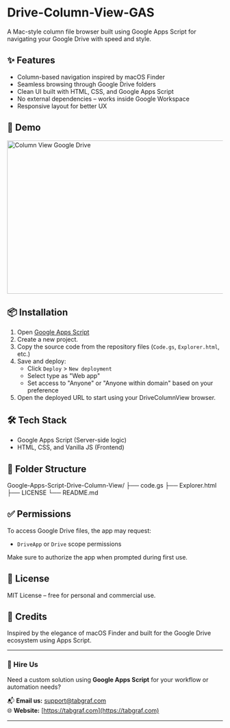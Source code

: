 # Drive-Column-View-GAS
A Mac-style column file browser built using Google Apps Script for navigating your Google Drive with speed and style.

## ✨ Features

- Column-based navigation inspired by macOS Finder
- Seamless browsing through Google Drive folders
- Clean UI built with HTML, CSS, and Google Apps Script
- No external dependencies – works inside Google Workspace
- Responsive layout for better UX

## 🚀 Demo

<img width="677" height="358" alt="Column View Google Drive" src="https://github.com/user-attachments/assets/b3100c8b-6698-4f4c-9095-40f7fbdcb2a9" />

## 📦 Installation

1. Open [Google Apps Script](https://script.google.com/)
2. Create a new project.
3. Copy the source code from the repository files (`Code.gs`, `Explorer.html`, etc.)
4. Save and deploy:
   - Click `Deploy` > `New deployment`
   - Select type as "Web app"
   - Set access to "Anyone" or "Anyone within domain" based on your preference
5. Open the deployed URL to start using your DriveColumnView browser.

## 🛠 Tech Stack

- Google Apps Script (Server-side logic)
- HTML, CSS, and Vanilla JS (Frontend)

## 📁 Folder Structure

Google-Apps-Script-Drive-Column-View/
├── code.gs 
├── Explorer.html 
├── LICENSE 
└── README.md 


## ✅ Permissions

To access Google Drive files, the app may request:
- `DriveApp` or `Drive` scope permissions

Make sure to authorize the app when prompted during first use.

## 📄 License

MIT License – free for personal and commercial use.

## 🙌 Credits

Inspired by the elegance of macOS Finder and built for the Google Drive ecosystem using Apps Script.

---

### 💼 Hire Us

Need a custom solution using **Google Apps Script** for your workflow or automation needs?

📬 **Email us:** [support@tabgraf.com](mailto:support@tabgraf.com)  
🌐 **Website:** [https://tabgraf.com](https://tabgraf.com)

---

